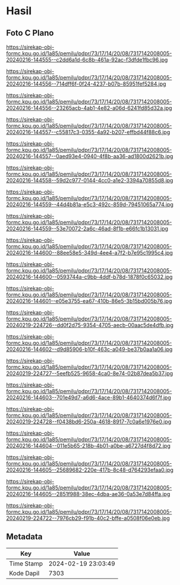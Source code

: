 # Hasil

## Foto C Plano

https://sirekap-obj-formc.kpu.go.id/1a85/pemilu/pdpr/73/17/14/20/08/7317142008005-20240216-144555--c2dd6a1d-6c8b-461a-92ac-f3dfde1fbc96.jpg

https://sirekap-obj-formc.kpu.go.id/1a85/pemilu/pdpr/73/17/14/20/08/7317142008005-20240216-144556--714dff6f-0f24-4237-b07b-85951fef5284.jpg

https://sirekap-obj-formc.kpu.go.id/1a85/pemilu/pdpr/73/17/14/20/08/7317142008005-20240216-144556--23265acb-4ab1-4e82-a06d-6241fd85d32a.jpg

https://sirekap-obj-formc.kpu.go.id/1a85/pemilu/pdpr/73/17/14/20/08/7317142008005-20240216-144557--c55817c3-0355-4a92-b207-effbd44f88c6.jpg

https://sirekap-obj-formc.kpu.go.id/1a85/pemilu/pdpr/73/17/14/20/08/7317142008005-20240216-144557--0aed93e4-0940-4f8b-aa36-ad1800d2621b.jpg

https://sirekap-obj-formc.kpu.go.id/1a85/pemilu/pdpr/73/17/14/20/08/7317142008005-20240216-144558--59d2c977-0144-4cc0-a1e2-3394a70855d8.jpg

https://sirekap-obj-formc.kpu.go.id/1a85/pemilu/pdpr/73/17/14/20/08/7317142008005-20240216-144559--44d4b81a-e5c3-492c-859d-79451065a774.jpg

https://sirekap-obj-formc.kpu.go.id/1a85/pemilu/pdpr/73/17/14/20/08/7317142008005-20240216-144559--53e70072-2a6c-46ad-8f1b-e66fc1b13031.jpg

https://sirekap-obj-formc.kpu.go.id/1a85/pemilu/pdpr/73/17/14/20/08/7317142008005-20240216-144600--88ee58e5-349d-4ee4-a7f2-b7e95c1995c4.jpg

https://sirekap-obj-formc.kpu.go.id/1a85/pemilu/pdpr/73/17/14/20/08/7317142008005-20240216-144600--0593744a-c9bb-4ddf-b78d-1878f0c65032.jpg

https://sirekap-obj-formc.kpu.go.id/1a85/pemilu/pdpr/73/17/14/20/08/7317142008005-20240216-144601--e05e3755-ea67-410b-86e5-3b15bd005b76.jpg

https://sirekap-obj-formc.kpu.go.id/1a85/pemilu/pdpr/73/17/14/20/08/7317142008005-20240219-224726--dd0f2d75-9354-4705-aecb-00aac5de4dfb.jpg

https://sirekap-obj-formc.kpu.go.id/1a85/pemilu/pdpr/73/17/14/20/08/7317142008005-20240216-144602--d9d85906-b10f-463c-a049-be37b0aa1a06.jpg

https://sirekap-obj-formc.kpu.go.id/1a85/pemilu/pdpr/73/17/14/20/08/7317142008005-20240219-224727--5eefb525-9658-4ca0-8e74-02b87dea5b37.jpg

https://sirekap-obj-formc.kpu.go.id/1a85/pemilu/pdpr/73/17/14/20/08/7317142008005-20240216-144603--701e49d7-a6d6-4ace-89b1-4640374d6f7f.jpg

https://sirekap-obj-formc.kpu.go.id/1a85/pemilu/pdpr/73/17/14/20/08/7317142008005-20240219-224728--f0438bd6-250a-4618-8917-7c0a6e1976e0.jpg

https://sirekap-obj-formc.kpu.go.id/1a85/pemilu/pdpr/73/17/14/20/08/7317142008005-20240216-144604--011e5b65-218b-4b01-a0be-a6727d4f8d72.jpg

https://sirekap-obj-formc.kpu.go.id/1a85/pemilu/pdpr/73/17/14/20/08/7317142008005-20240216-144605--25689682-220e-417b-8c48-d764293efaa0.jpg

https://sirekap-obj-formc.kpu.go.id/1a85/pemilu/pdpr/73/17/14/20/08/7317142008005-20240216-144605--2851f988-38ec-4dba-ae36-0a53e7d84ffa.jpg

https://sirekap-obj-formc.kpu.go.id/1a85/pemilu/pdpr/73/17/14/20/08/7317142008005-20240219-224722--7976cb29-f91b-40c2-bffe-a0508f06e0eb.jpg


## Metadata

| Key        | Value               |
| ---------- | ------------------- |
| Time Stamp | 2024-02-19 23:03:49 |
| Kode Dapil | 7303                |



